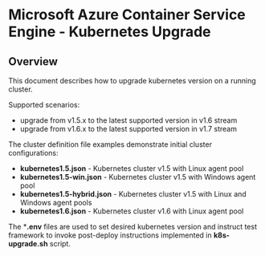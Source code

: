 # Microsoft Azure Container Service Engine - Kubernetes Upgrade

## Overview

This document describes how to upgrade kubernetes version on a running cluster.

Supported scenarios:
- upgrade from v1.5.x to the latest supported version in v1.6 stream
- upgrade from v1.6.x to the latest supported version in v1.7 stream

The cluster definition file examples demonstrate initial cluster configurations:
- **kubernetes1.5.json** - Kubernetes cluster v1.5 with Linux agent pool
- **kubernetes1.5-win.json** - Kubernetes cluster v1.5 with Windows agent pool
- **kubernetes1.5-hybrid.json** - Kubernetes cluster v1.5 with Linux and Windows agent pools
- **kubernetes1.6.json** - Kubernetes cluster v1.6 with Linux agent pool

The ***.env** files are used to set desired kubernetes version and instruct test framework to invoke post-deploy instructions implemented in **k8s-upgrade.sh** script.
